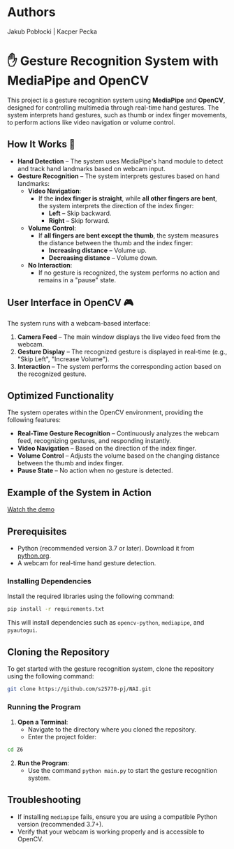 # Authors  
Jakub Pobłocki | Kacper Pecka

# ✋ Gesture Recognition System with MediaPipe and OpenCV

This project is a gesture recognition system using **MediaPipe** and **OpenCV**, designed for controlling multimedia through real-time hand gestures. The system interprets hand gestures, such as thumb or index finger movements, to perform actions like video navigation or volume control.

## How It Works 🚀
- **Hand Detection** – The system uses MediaPipe's hand module to detect and track hand landmarks based on webcam input.
- **Gesture Recognition** – The system interprets gestures based on hand landmarks:
  - **Video Navigation**:
    - If the **index finger is straight**, while **all other fingers are bent**, the system interprets the direction of the index finger:
      - **Left** – Skip backward.
      - **Right** – Skip forward.
  - **Volume Control**:
    - If **all fingers are bent except the thumb**, the system measures the distance between the thumb and the index finger:
      - **Increasing distance** – Volume up.
      - **Decreasing distance** – Volume down.
  - **No Interaction**:
    - If no gesture is recognized, the system performs no action and remains in a "pause" state.

## User Interface in OpenCV 🎮

The system runs with a webcam-based interface:

1. **Camera Feed** – The main window displays the live video feed from the webcam.
2. **Gesture Display** – The recognized gesture is displayed in real-time (e.g., "Skip Left", "Increase Volume").
3. **Interaction** – The system performs the corresponding action based on the recognized gesture.

## Optimized Functionality

The system operates within the OpenCV environment, providing the following features:

- **Real-Time Gesture Recognition** – Continuously analyzes the webcam feed, recognizing gestures, and responding instantly.
- **Video Navigation** – Based on the direction of the index finger.
- **Volume Control** – Adjusts the volume based on the changing distance between the thumb and index finger.
- **Pause State** – No action when no gesture is detected.

## Example of the System in Action
[Watch the demo](https://youtu.be/9PAuXugydck)

## Prerequisites
- Python (recommended version 3.7 or later). Download it from [python.org](https://www.python.org/downloads/).
- A webcam for real-time hand gesture detection.

### Installing Dependencies
Install the required libraries using the following command:

```bash
pip install -r requirements.txt
```

This will install dependencies such as `opencv-python`, `mediapipe`, and `pyautogui`.

## Cloning the Repository
To get started with the gesture recognition system, clone the repository using the following command:

```bash
git clone https://github.com/s25770-pj/NAI.git
```

### Running the Program
1. **Open a Terminal**:
   - Navigate to the directory where you cloned the repository.
   - Enter the project folder:
   
```bash
cd Z6
```

2. **Run the Program**:
   - Use the command `python main.py` to start the gesture recognition system.

## Troubleshooting
- If installing `mediapipe` fails, ensure you are using a compatible Python version (recommended 3.7+).
- Verify that your webcam is working properly and is accessible to OpenCV.
